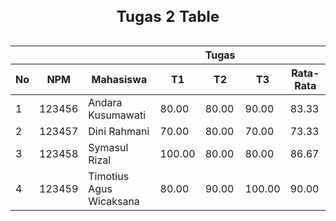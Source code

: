 <!DOCTYPE html>
<html lang="en">
<head>
    <meta charset="UTF-8">
    <meta http-equiv="X-UA-Compatible" content="IE=edge">
    <meta name="viewport" content="width=device-width, initial-scale=1.0">
    <title>Document</title>
</head>
<body>
    
<table>
    <thead>
        <caption><h2> Tugas 2 Table </h2> </caption>
        <tr>
            <th></th>
            <th></th>
            <th></th>
            <th></th>
            <th>Tugas</th>
            <th></th>
            <th></th>
        </tr>
        <tr>
            <th>No</th>
            <th>NPM</th>
            <th>Mahasiswa</th>
            <th>T1</th>
            <th>T2</th>
            <th>T3</th>
            <th>Rata-Rata</th>
         </tr>
    </thead>
    <tbody>
        <tr>
            <td>1</td>
            <td>123456</td>
            <td>Andara Kusumawati</td>
            <td> 80.00</td>
            <td> 80.00</td>
            <td> 90.00</td>
            <td >83.33</td>
        </tr>
        <tr>
            <td>2</td>
            <td>123457</td>
            <td>Dini Rahmani</td>
            <td> 70.00</td>
            <td> 80.00</td>
            <td> 70.00</td>
            <td> 73.33</td>
        </tr>
        <tr>
            <td>3</td>
            <td>123458</td>
            <td>Symasul Rizal</td>
            <td> 100.00</td>
            <td> 80.00</td>
            <td> 80.00</td>
            <td> 86.67</td>
        </tr>
        <tr>
            <td>4</td>
            <td>123459</td>
            <td>Timotius Agus Wicaksana</td>
            <td> 80.00</td>
            <td> 90.00</td>
            <td>100.00</td>
            <td> 90.00</td>
        </tr>
    </tbody>
</table>

</body>
</html>   
